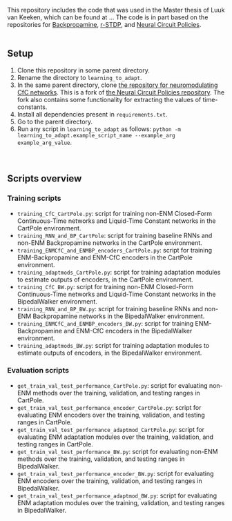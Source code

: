 This repository includes the code that was used in the Master thesis of Luuk van Keeken, which can be found at ... The code is in part based on the repositories for [Backpropamine](https://github.com/uber-research/backpropamine), [r-STDP](https://github.com/mahmoudakl/dsrl), and [Neural Circuit Policies](https://github.com/mlech26l/ncps).<br><br>

## Setup
1) Clone this repository in some parent directory.
2) Rename the directory to `learning_to_adapt`.
3) In the same parent directory, clone [the repository for neuromodulating CfC networks](https://github.com/LuukvanKeeken/neuromodulated_ncps). This is a fork of [the Neural Circuit Policies repository](https://github.com/mlech26l/ncps). The fork also contains some functionality for extracting the values of time-constants.
4) Install all dependencies present in `requirements.txt`.
5) Go to the parent directory.
6) Run any script in `learning_to_adapt` as follows: `python -m learning_to_adapt.example_script_name --example_arg example_arg_value`. <br><br><br>


## Scripts overview

### Training scripts
- `training_CfC_CartPole.py`: script for training non-ENM Closed-Form Continuous-Time networks and Liquid-Time Constant networks in the CartPole environment.
- `training_RNN_and_BP_CartPole`: script for training baseline RNNs and non-ENM Backpropamine networks in the CartPole environment.
- `training_ENMCfC_and_ENMBP_encoders_CartPole.py`: script for training ENM-Backpropamine and ENM-CfC encoders in the CartPole environment.
- `training_adaptmods_CartPole.py`: script for training adaptation modules to estimate outputs of encoders, in the CartPole environment.
- `training_CfC_BW.py`: script for training non-ENM Closed-Form Continuous-Time networks and Liquid-Time Constant networks in the BipedalWalker environment.
- `training_RNN_and_BP_BW.py`: script for training baseline RNNs and non-ENM Backpropamine networks in the BipedalWalker environment.
- `training_ENMCfC_and_ENMBP_encoders_BW.py`: script for training ENM-Backpropamine and ENM-CfC encoders in the BipedalWalker environment.
- `training_adaptmods_BW.py`: script for training adaptation modules to estimate outputs of encoders, in the BipedalWalker environment.

### Evaluation scripts
- `get_train_val_test_performance_CartPole.py`: script for evaluating non-ENM methods over the training, validation, and testing ranges in CartPole.
- `get_train_val_test_performance_encoder_CartPole.py`: script for evaluating ENM encoders over the training, validation, and testing ranges in CartPole.
- `get_train_val_test_performance_adaptmod_CartPole.py`: script for evaluating ENM adaptation modules over the training, validation, and testing ranges in CartPole.
- `get_train_val_test_performance_BW.py`: script for evaluating non-ENM methods over the training, validation, and testing ranges in BipedalWalker.
- `get_train_val_test_performance_encoder_BW.py`: script for evaluating ENM encoders over the training, validation, and testing ranges in BipedalWalker.
- `get_train_val_test_performance_adaptmod_BW.py`: script for evaluating ENM adaptation modules over the training, validation, and testing ranges in BipedalWalker.